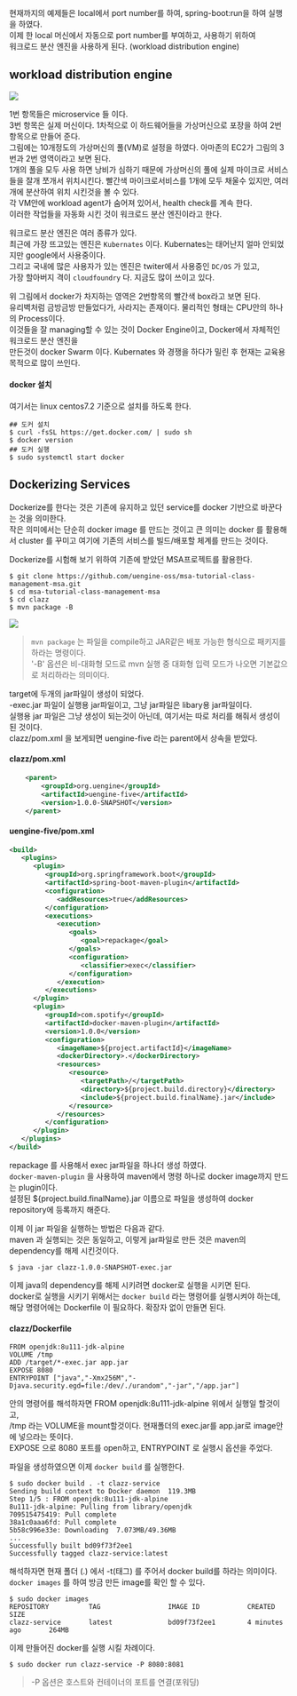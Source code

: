 현재까지의 예제들은 local에서 port number를 하여, spring-boot:run을 하여 실행을 하였다.  
이제 한 local 머신에서 자동으로 port number를 부여하고, 사용하기 위하여  
워크로드 분산 엔진을 사용하게 된다. (workload distribution engine)  

workload distribution engine
------

![](https://raw.githubusercontent.com/wiki/TheOpenCloudEngine/uEngine-cloud/get-started/images/wokrloadDE.png)

1번 항목들은 microservice 들 이다.  
3번 항목은 실제 머신이다. 1차적으로 이 하드웨어들을 가상머신으로 포장을 하여 2번 항목으로 만들어 준다.  
그림에는 10개정도의 가상머신의 풀(VM)로 설정을 하였다. 아마존의 EC2가 그림의 3번과 2번 영역이라고 보면 된다.  
1개의 풀을 모두 사용 하면 낭비가 심하기 때문에 가상머신의 풀에 실제 마이크로 서비스들을 잘개 쪼개서 위치시킨다.
빨간색 마이크로서비스를 1개에 모두 채울수 있지만, 여러개에 분산하여 위치 시킨것을 볼 수 있다.  
각 VM안에 workload agent가 숨어져 있어서, health check를 계속 한다.  
이러한 작업들을 자동화 시킨 것이 워크로드 분산 엔진이라고 한다.  

워크로드 분산 엔진은 여러 종류가 있다.  
최근에 가장 뜨고있는 엔진은 `Kubernates` 이다. Kubernates는 태어난지 얼마 안되었지만 google에서 사용중이다.  
그리고 국내에 많은 사용자가 있는 엔진은 twiter에서 사용중인 `DC/OS` 가 있고,  
가장 할아버지 격이 `cloudfoundry` 다. 지금도 많이 쓰이고 있다.  

위 그림에서 docker가 차지하는 영역은 2번항목의 빨간색 box라고 보면 된다.  
유리벽처럼 금방금방 만들었다가, 사라지는 존재이다. 물리적인 형태는 CPU안의 하나의 Process이다.  
이것들을 잘 managing할 수 있는 것이 Docker Engine이고, Docker에서 자체적인 워크로드 분산 엔진을  
만든것이 docker Swarm 이다. Kubernates 와 경쟁을 하다가 밀린 후 현재는 교육용 목적으로 많이 쓰인다.  

#### docker 설치
여기서는 linux centos7.2 기준으로 설치를 하도록 한다.  
```
## 도커 설치
$ curl -fsSL https://get.docker.com/ | sudo sh
$ docker version
## 도커 실행
$ sudo systemctl start docker
```

Dockerizing Services
------ 
Dockerize를 한다는 것은 기존에 유지하고 있던 service를 docker 기반으로 바꾼다는 것을 의미한다.  
작은 의미에서는 단순히 docker image 를 만드는 것이고 큰 의미는 docker 를 활용해서 cluster 를 꾸미고 여기에 기존의 서비스를 빌드/배포할 체계를 만드는 것이다.

Dockerize를 시험해 보기 위하여 기존에 받았던 MSA프로젝트를 활용한다.  
```
$ git clone https://github.com/uengine-oss/msa-tutorial-class-management-msa.git
$ cd msa-tutorial-class-management-msa
$ cd clazz
$ mvn package -B
```
![](https://raw.githubusercontent.com/wiki/TheOpenCloudEngine/uEngine-cloud/get-started/images/clazz-execJar.png)

> `mvn package` 는 파일을 compile하고 JAR같은 배포 가능한 형식으로 패키지를 하라는 명령이다.  
> '-B' 옵션은 비-대화형 모드로 mvn 실행 중 대화형 입력 모드가 나오면 기본값으로 처리하라는 의미이다.  

target에 두개의 jar파일이 생성이 되었다.  
-exec.jar 파일이 실행용 jar파일이고, 그냥 jar파일은 libary용 jar파일이다.  
실행용 jar 파일은 그냥 생성이 되는것이 아닌데, 여기서는 따로 처리를 해줘서 생성이 된 것이다.  
clazz/pom.xml 을 보게되면 uengine-five 라는 parent에서 상속을 받았다.  
#### clazz/pom.xml
```xml
    <parent>
        <groupId>org.uengine</groupId>
        <artifactId>uengine-five</artifactId>
        <version>1.0.0-SNAPSHOT</version>
    </parent>
```
#### uengine-five/pom.xml
```xml
<build>
   <plugins>
      <plugin>
         <groupId>org.springframework.boot</groupId>
         <artifactId>spring-boot-maven-plugin</artifactId>
         <configuration>
            <addResources>true</addResources>
         </configuration>
         <executions>
            <execution>
               <goals>
                  <goal>repackage</goal>
               </goals>
               <configuration>
                  <classifier>exec</classifier>
               </configuration>
            </execution>
         </executions>
      </plugin>
      <plugin>
         <groupId>com.spotify</groupId>
         <artifactId>docker-maven-plugin</artifactId>
         <version>1.0.0</version>
         <configuration>
            <imageName>${project.artifactId}</imageName>
            <dockerDirectory>.</dockerDirectory>
            <resources>
               <resource>
                  <targetPath>/</targetPath>
                  <directory>${project.build.directory}</directory>
                  <include>${project.build.finalName}.jar</include>
               </resource>
            </resources>
         </configuration>
      </plugin>
   </plugins>
</build>
```
repackage 를 사용해서 exec jar파일을 하나더 생성 하였다.  
`docker-maven-plugin` 을 사용하여 maven에서 명령 하나로 docker image까지 만드는 plugin이다.  
설정된 ${project.build.finalName}.jar 이름으로 파일을 생성하여 docker repository에 등록까지 해준다.  

이제 이 jar 파일을 실행하는 방법은 다음과 같다.  
maven 과 실행되는 것은 동일하고, 이렇게 jar파일로 만든 것은 maven의 dependency를 해제 시킨것이다.  
```
$ java -jar clazz-1.0.0-SNAPSHOT-exec.jar
```
이제 java의 dependency를 해제 시키려면 docker로 실행을 시키면 된다.  
docker로 실행을 시키기 위해서는 `docker build` 라는 명령어를 실행시켜야 하는데,  
해당 명령어에는 Dockerfile 이 필요하다. 확장자 없이 만들면 된다.  

#### clazz/Dockerfile
```
FROM openjdk:8u111-jdk-alpine
VOLUME /tmp
ADD /target/*-exec.jar app.jar
EXPOSE 8080
ENTRYPOINT ["java","-Xmx256M","-Djava.security.egd=file:/dev/./urandom","-jar","/app.jar"]
```
안의 명령어를 해석하자면 FROM openjdk:8u111-jdk-alpine 위에서 실행일 할것이고,  
/tmp 라는 VOLUME을 mount할것이다. 현재폴더의 exec.jar를 app.jar로 image안에 넣으라는 뜻이다.  
EXPOSE 으로 8080 포트를 open하고, ENTRYPOINT 로 실행시 옵션을 주었다.  

파일을 생성하였으면 이제 `docker build` 를 실행한다.  
```
$ sudo docker build . -t clazz-service
Sending build context to Docker daemon  119.3MB
Step 1/5 : FROM openjdk:8u111-jdk-alpine
8u111-jdk-alpine: Pulling from library/openjdk
709515475419: Pull complete
38a1c0aaa6fd: Pull complete
5b58c996e33e: Downloading  7.073MB/49.36MB
...
Successfully built bd09f73f2ee1
Successfully tagged clazz-service:latest
```
해석하자면 현재 폴더 (.) 에서 -t(태그) 를 주어서 docker build를 하라는 의미이다.  
`docker images` 를 하여 방금 만든 image를 확인 할 수 있다.  
```
$ sudo docker images
REPOSITORY          TAG                 IMAGE ID            CREATED             SIZE
clazz-service       latest              bd09f73f2ee1        4 minutes ago       264MB
```

이제 만들어진 docker를 실행 시킬 차례이다.  
```
$ sudo docker run clazz-service -P 8080:8081
```
> -P 옵션은 호스트와 컨테이너의 포트를 연결(포워딩)  